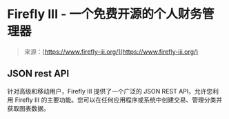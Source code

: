 <!--yml

category: 未分类

date: 2024-05-27 14:55:45

-->

# Firefly III - 一个免费开源的个人财务管理器

> 来源：[https://www.firefly-iii.org/](https://www.firefly-iii.org/)

## JSON rest API

针对高级和移动用户，Firefly III 提供了一个广泛的 JSON REST API，允许您利用 Firefly III 的主要功能。您可以在任何应用程序或系统中创建交易、管理分类并获取图表数据。
